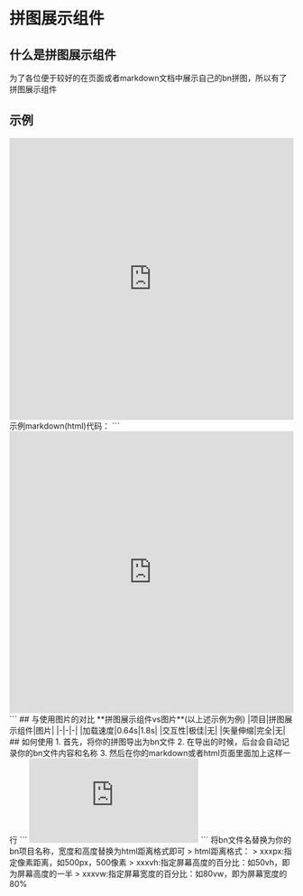 # 拼图展示组件  
## 什么是拼图展示组件  
为了各位便于较好的在页面或者markdown文档中展示自己的bn拼图，所以有了拼图展示组件  
## 示例  
<iframe src="https://tools.blocklynukkit.com/showblock.html?code=newbn530" frameborder=0 width="100%" height="500px"></iframe>  
示例markdown(html)代码：  
```
<iframe src="https://tools.blocklynukkit.com/showblock.html?code=newbn530" frameborder=0 width="100%" height="500px">
</iframe>
```  
## 与使用图片的对比  
**拼图展示组件vs图片**(以上述示例为例)  
|项目|拼图展示组件|图片|
|-|-|-|
|加载速度|0.64s|1.8s|
|交互性|极佳|无|
|矢量伸缩|完全|无|
## 如何使用  
1. 首先，将你的拼图导出为bn文件  
2. 在导出的时候，后台会自动记录你的bn文件内容和名称  
3. 然后在你的markdown或者html页面里面加上这样一行  
```
<iframe src="https://tools.blocklynukkit.com/showblock.html?code=bn文件名" frameborder=0 width="宽度" height="高度"></iframe>  
```
将bn文件名替换为你的bn项目名称，宽度和高度替换为html距离格式即可  
> html距离格式：  
> xxxpx:指定像素距离，如500px，500像素  
> xxxvh:指定屏幕高度的百分比：如50vh，即为屏幕高度的一半  
> xxxvw:指定屏幕宽度的百分比：如80vw，即为屏幕宽度的80%